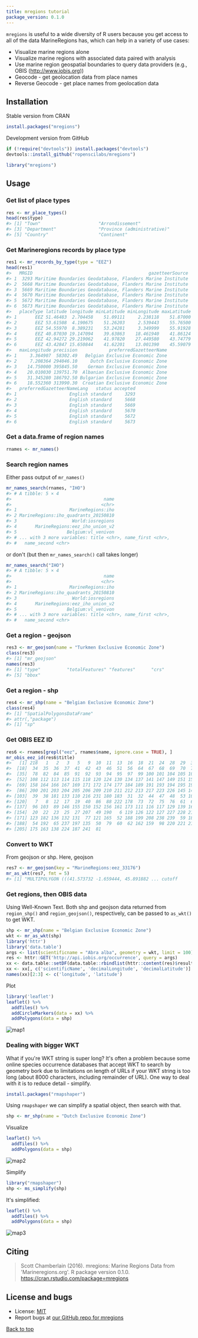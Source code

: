 ```yaml
---
title: mregions tutorial
package_version: 0.1.0
---
```




`mregions` is useful to a wide diversity of R users because you get access to all of the
data MarineRegions has, which can help in a variety of use cases:

* Visualize marine regions alone
* Visualize marine regions with associated data paired with analysis
* Use marine region geospatial boundaries to query data providers (e.g., OBIS (<http://www.iobis.org>))
* Geocode - get geolocation data from place names
* Reverse Geocode - get place names from geolocation data

<section id="installation">

## Installation

Stable version from CRAN


```r
install.packages("mregions")
```

Development version from GitHub


```r
if (!require("devtools")) install.packages("devtools")
devtools::install_github("ropenscilabs/mregions")
```


```r
library("mregions")
```

<section id="usage">

## Usage

### Get list of place types


```r
res <- mr_place_types()
head(res$type)
#> [1] "Town"                      "Arrondissement"
#> [3] "Department"                "Province (administrative)"
#> [5] "Country"                   "Continent"
```

### Get Marineregions records by place type


```r
res1 <- mr_records_by_type(type = "EEZ")
head(res1)
#>   MRGID                                            gazetteerSource
#> 1  3293 Maritime Boundaries Geodatabase, Flanders Marine Institute
#> 2  5668 Maritime Boundaries Geodatabase, Flanders Marine Institute
#> 3  5669 Maritime Boundaries Geodatabase, Flanders Marine Institute
#> 4  5670 Maritime Boundaries Geodatabase, Flanders Marine Institute
#> 5  5672 Maritime Boundaries Geodatabase, Flanders Marine Institute
#> 6  5673 Maritime Boundaries Geodatabase, Flanders Marine Institute
#>   placeType latitude longitude minLatitude minLongitude maxLatitude
#> 1       EEZ 51.46483  2.704458    51.09111     2.238118    51.87000
#> 2       EEZ 53.61508  4.190675    51.26203     2.539443    55.76500
#> 3       EEZ 54.55970  8.389231    53.24281     3.349999    55.91928
#> 4       EEZ 40.87030 19.147094    39.63863    18.461940    41.86124
#> 5       EEZ 42.94272 29.219062    41.97820    27.449580    43.74779
#> 6       EEZ 43.42847 15.650844    41.62201    13.001390    45.59079
#>   maxLongitude precision            preferredGazetteerName
#> 1     3.364907  58302.49   Belgian Exclusive Economic Zone
#> 2     7.208364 294046.10     Dutch Exclusive Economic Zone
#> 3    14.750000 395845.50    German Exclusive Economic Zone
#> 4    20.010030 139751.70  Albanian Exclusive Economic Zone
#> 5    31.345280 186792.50 Bulgarian Exclusive Economic Zone
#> 6    18.552360 313990.30  Croatian Exclusive Economic Zone
#>   preferredGazetteerNameLang   status accepted
#> 1                    English standard     3293
#> 2                    English standard     5668
#> 3                    English standard     5669
#> 4                    English standard     5670
#> 5                    English standard     5672
#> 6                    English standard     5673
```

### Get a data.frame of region names


```r
rnames <- mr_names()
```

### Search region names

Either pass output of `mr_names()`


```r
mr_names_search(rnames, "IHO")
#> # A tibble: 5 × 4
#>                                   name
#>                                  <chr>
#> 1                    MarineRegions:iho
#> 2 MarineRegions:iho_quadrants_20150810
#> 3                     World:iosregions
#> 4       MarineRegions:eez_iho_union_v2
#> 5                   Belgium:vl_venivon
#> # ... with 3 more variables: title <chr>, name_first <chr>,
#> #   name_second <chr>
```

or don't (but then `mr_names_search()` call takes longer)


```r
mr_names_search("IHO")
#> # A tibble: 5 × 4
#>                                   name
#>                                  <chr>
#> 1                    MarineRegions:iho
#> 2 MarineRegions:iho_quadrants_20150810
#> 3                     World:iosregions
#> 4       MarineRegions:eez_iho_union_v2
#> 5                   Belgium:vl_venivon
#> # ... with 3 more variables: title <chr>, name_first <chr>,
#> #   name_second <chr>
```

### Get a region - geojson


```r
res3 <- mr_geojson(name = "Turkmen Exclusive Economic Zone")
class(res3)
#> [1] "mr_geojson"
names(res3)
#> [1] "type"          "totalFeatures" "features"      "crs"
#> [5] "bbox"
```

### Get a region - shp


```r
res4 <- mr_shp(name = "Belgian Exclusive Economic Zone")
class(res4)
#> [1] "SpatialPolygonsDataFrame"
#> attr(,"package")
#> [1] "sp"
```

### Get OBIS EEZ ID


```r
res6 <- rnames[grepl("eez", rnames$name, ignore.case = TRUE), ]
mr_obis_eez_id(res6$title)
#>   [1] 218   1   2   3   5   9  10  11  13  16  18  21  24  28  29  30  33
#>  [18]  34  35  36  37  41  42  43  46  51  56  64  67  68  69  70  71  74
#>  [35]  78  82  84  85  91  92  93  94  95  97  99 100 101 104 105 106 107
#>  [52] 108 112 113 114 115 118 120 124 130 134 137 141 147 149 151 153 154
#>  [69] 158 164 166 167 169 171 172 174 177 184 189 191 193 194 195 196 198
#>  [86] 200 201 203 204 205 206 209 210 211 212 213 217 223 226 145 143 179
#> [103]  39  38 181 133 110 216 231 180 183  31  32  44  47  48  53 102 202
#> [120]   7   8  12  17  19  40  86  88 222 178  73  72  75  76  61  63  66
#> [137]  96 103  89 146 155 150 152 156 161 173 111 116 117 129 139 168  14
#> [154]  20  22  23  25  27 207  49 190   6 119 126 122 127 227 228 214  15
#> [171] 123 182 136 132 131  77 121 165  52 188 199 208 238 239  59 185  45
#> [188]  54 192  65 237 197 135  50  79  60  62 162 159  98 220 221 219 176
#> [205] 175 163 138 224 187 241  81
```

### Convert to WKT

From geojson or shp. Here, geojson


```r
res7 <- mr_geojson(key = "MarineRegions:eez_33176")
mr_as_wkt(res7, fmt = 5)
#> [1] "MULTIPOLYGON (((41.573732 -1.659444, 45.891882 ... cutoff
```

### Get regions, then OBIS data

Using Well-Known Text. Both shp and geojson data returned from `region_shp()` and `region_geojson()`, respectively, can be passed to `as_wkt()` to get WKT.


```r
shp <- mr_shp(name = "Belgian Exclusive Economic Zone")
wkt <- mr_as_wkt(shp)
library('httr')
library('data.table')
args <- list(scientificname = "Abra alba", geometry = wkt, limit = 100)
res <- httr::GET('http://api.iobis.org/occurrence', query = args)
xx <- data.table::setDF(data.table::rbindlist(httr::content(res)$results, use.names = TRUE, fill = TRUE))
xx <- xx[, c('scientificName', 'decimalLongitude', 'decimalLatitude')]
names(xx)[2:3] <- c('longitude', 'latitude')
```

Plot


```r
library('leaflet')
leaflet() %>%
  addTiles() %>%
  addCircleMarkers(data = xx) %>%
  addPolygons(data = shp)
```

![map1](../assets/tutorial-images/mregions/map1.png)

### Dealing with bigger WKT

What if you're WKT string is super long?  It's often a problem because some online species occurrence databases that accept WKT to search by geometry bork due to
limitations on length of URLs if your WKT string is too long (about 8000 characters,
including remainder of URL). One way to deal with it is to reduce detail - simplify.


```r
install.packages("rmapshaper")
```

Using `rmapshaper` we can simplify a spatial object, then search with that.


```r
shp <- mr_shp(name = "Dutch Exclusive Economic Zone")
```

Visualize


```r
leaflet() %>%
  addTiles() %>%
  addPolygons(data = shp)
```

![map2](../assets/tutorial-images/mregions/complex.png)

Simplify


```r
library("rmapshaper")
shp <- ms_simplify(shp)
```

It's simplified:


```r
leaflet() %>%
  addTiles() %>%
  addPolygons(data = shp)
```

![map3](../assets/tutorial-images/mregions/simple.png)


<section id="citing">

## Citing

> Scott Chamberlain (2016). mregions: Marine Regions Data
  from 'Marineregions.org'. R package version 0.1.0.
  https://cran.rstudio.com/package=mregions


<section id="license_bugs">

## License and bugs

* License: [MIT](http://opensource.org/licenses/MIT)
* Report bugs at [our GitHub repo for mregions](https://github.com/ropenscilabs/mregions/issues?state=open)


[Back to top](#top)

[mr]: https://github.com/ropenscilabs/mregions
